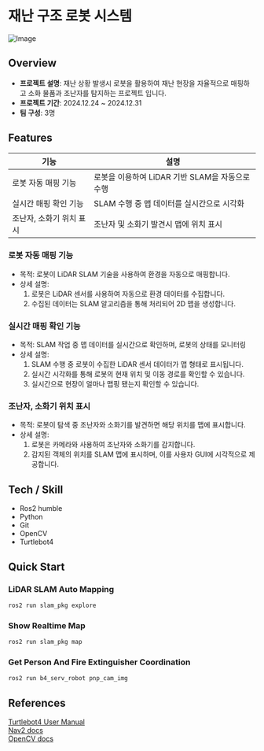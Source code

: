 # 재난 구조 로봇 시스템
![Image](https://github.com/user-attachments/assets/6a0be2f9-cec2-4627-86ec-2d7aa08b4c91)

## Overview
- **프로젝트 설명**: 재난 상황 발생시 로봇을 활용하여 재난 현장을 자율적으로 매핑하고 소화 물품과 조난자를 탐지하는 프로젝트 입니다.
- **프로젝트 기간**: 2024.12.24 ~ 2024.12.31
- **팀 구성**: 3명

## Features
| 기능    | 설명 |
|----------|---------------|
| 로봇 자동 매핑 기능 | 로봇을 이용하여 LiDAR 기반 SLAM을 자동으로 수행 |, 
| 실시간 매핑 확인 기능 | SLAM 수행 중 맵 데이터를 실시간으로 시각화 |
| 조난자, 소화기 위치 표시 | 조난자 및 소화기 발견시 맵에 위치 표시 | 

### 로봇 자동 매핑 기능
-	목적: 로봇이 LiDAR SLAM 기술을 사용하여 환경을 자동으로 매핑합니다.  
-	상세 설명:  
    1. 로봇은 LiDAR 센서를 사용하여 자동으로 환경 데이터를 수집합니다.  
    2. 수집된 데이터는 SLAM 알고리즘을 통해 처리되어 2D 맵을 생성합니다.  

### 실시간 매핑 확인 기능
-	목적: SLAM 작업 중 맵 데이터를 실시간으로 확인하며, 로봇의 상태를 모니터링
-	상세 설명:  
    1. SLAM 수행 중 로봇이 수집한 LiDAR 센서 데이터가 맵 형태로 표시됩니다.
    2. 실시간 시각화를 통해 로봇의 현재 위치 및 이동 경로를 확인할 수 있습니다.
    3. 실시간으로 현장이 얼마나 맵핑 됐는지 확인할 수 있습니다.


### 조난자, 소화기 위치 표시
-	목적: 로봇이 탐색 중 조난자와 소화기를 발견하면 해당 위치를 맵에 표시합니다.
-	상세 설명:  
    1. 로봇은 카메라와 사용하여 조난자와 소화기를 감지합니다.
    2. 감지된 객체의 위치를 SLAM 맵에 표시하며, 이를 사용자 GUI에 시각적으로 제공합니다.


## Tech / Skill
-	Ros2 humble  
-	Python  
-	Git     
-	OpenCV  
-	Turtlebot4


## Quick Start

### LiDAR SLAM Auto Mapping
~~~bash
ros2 run slam_pkg explore
~~~

### Show Realtime Map
~~~bash
ros2 run slam_pkg map
~~~

### Get Person And Fire Extinguisher Coordination
~~~bash
ros2 run b4_serv_robot pnp_cam_img
~~~

## References
[Turtlebot4 User Manual](https://turtlebot.github.io/turtlebot4-user-manual/tutorials/generate_map.html)  
[Nav2 docs](https://docs.nav2.org/)  
[OpenCV docs](https://docs.opencv.org/4.x/index.html)
